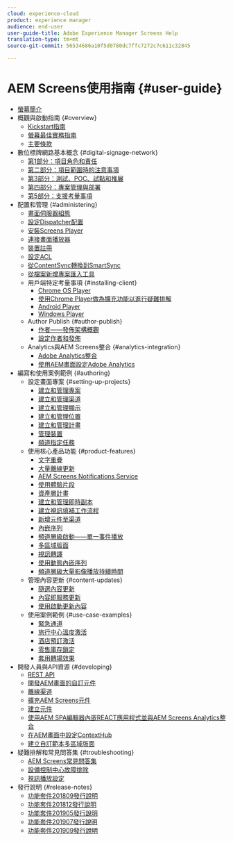 ```yaml
---
cloud: experience-cloud
product: experience manager
audience: end-user
user-guide-title: Adobe Experience Manager Screens Help
translation-type: tm+mt
source-git-commit: 56534686a10f5d0780dc7ffc7272c7c611c32845

---
```



# AEM Screens使用指南 {#user-guide}

+ [螢幕簡介](aem-screens-introduction.md)
+ 概觀與啟動指南 {#overview}
   + [Kickstart指南](kickstart-for-aem-screens.md)
   + [螢幕最佳實務指南](https://docs.adobe.com/content/help/en/experience-manager-screens/using/about-guide.html)
   + [主要條款](screens-glossary.md)
+ 數位標牌網路基本概念 {#digital-signage-network}
   + [第1部分：項目角色和責任](project-roles-responsibilities.md)
   + [第二部分：項目範圍時的注意事項](project-considerations.md)
   + [第3部分：測試、POC、試點和推展](testing-pocs-pilots-rollouts.md)
   + [第四部分：專案管理與部署](project-management-and-deployment.md)
   + [第5部分：支援考量事項](support-considerations.md)
+ 配置和管理 {#administering}
   + [畫面伺服器組態](configuring-screens-introduction.md)
   + [設定Dispatcher配置](dispatcher-configurations-aem-screens.md)
   + [安裝Screens Player](installing-screens-player.md)
   + [連接畫面播放器](working-with-screens-player.md)
   + [裝置註冊](device-registration.md)
   + [設定ACL](setting-up-acls.md)
   + [從ContentSync轉換到SmartSync](smartsync.md)
   + [從檔案新增專案匯入工具](project-importer.md)
   + 用戶端特定考量事項 {#installing-client}
      + [Chrome OS Player](implementing-chrome-os-player.md)
      + [使用Chrome Player做為擴充功能以進行疑難排解](using-chrome-player-as-an-extension.md)
      + [Android Player](implementing-android-player.md)
      + [Windows Player](implementing-windows-player.md)
   + Author Publish {#author-publish}
      + [作者——發佈架構概觀](author-publish-architecture-overview.md)
      + [設定作者和發佈](author-and-publish.md)
   + Analytics與AEM Screens整合 {#analytics-integration}
      + [Adobe Analytics整合](adobe-analytics-integration-aem-screens.md)
      + [使用AEM畫面設定Adobe Analytics](configuring-adobe-analytics-aem-screens.md)
+ 編寫和使用案例範例 {#authoring}
   + 設定畫面專案 {#setting-up-projects}
      + [建立和管理專案](creating-a-screens-project.md)
      + [建立和管理渠道](managing-channels.md)
      + [建立和管理顯示](managing-displays.md)
      + [建立和管理位置](managing-locations.md)
      + [建立和管理計畫](managing-schedules.md)
      + [管理裝置](managing-devices.md)
      + [頻道指定任務](channel-assignment.md)
   + 使用核心產品功能 {#product-features}
      + [文字重疊](text-overlay.md)
      + [大量離線更新](bulk-offline-update.md)
      + [AEM Screens Notifications Service](screens-notifications-service.md)
      + [使用體驗片段](experience-fragments-in-screens.md)
      + [資產層計畫](asset-level-scheduling.md)
      + [建立和管理即時副本](managing-livecopy.md)
      + [建立視訊填補工作流程](creating-a-video-padding-workflow.md)
      + [新增元件至渠道](adding-components-to-a-channel.md)
      + [內嵌序列](embedded-sequences.md)
      + [頻道層級啟動——單一事件播放](channel-level-activation.md)
      + [多區域版面](multi-zone-layout-aem-screens.md)
      + [視訊轉譯](generating-renditions.md)
      + [使用動態內嵌序列](dynamic-embedded-sequences.md)
      + [頻道層級大量影像播放持續時間](channel-level-image-playback.md)
   + 管理內容更新 {#content-updates}
      + [隨選內容更新](on-demand-content.md)
      + [內容即服務更新](content-update-as-a-service.md)
      + [使用啟動更新內容](launches.md)
   + 使用案例範例 {#use-case-examples}
      + [緊急通道](emergency-channel.md)
      + [旅行中心溫度激活](local-temperature-activation.md)
      + [酒店預訂激活](hospitality-reservation-activation.md)
      + [零售庫存鎖定](retail-inventory-activation.md)
      + [套用轉場效果](applying-transitions.md)
+ 開發人員與API資源 {#developing}
   + [REST API](rest-api.md)
   + [開發AEM畫面的自訂元件](developing-custom-component-tutorial-develop.md)
   + [離線渠道](offline-channels.md)
   + [擴充AEM Screens元件](extending-component-tutorial-develop.md)
   + [建立元件](creating-components.md)
   + [使用AEM SPA編輯器內嵌REACT應用程式並與AEM Screens Analytics整合](embedding-react-app.md)
   + [在AEM畫面中設定ContextHub](configuring-context-hub.md)
   + [建立自訂範本多區域版面](creating-custom-templates-multizone-layouts.md)
+ 疑難排解和常見問答集 {#troubleshooting}
   + [AEM Screens常見問答集](aem-screens-faqs.md)
   + [設備控制中心故障排除](monitoring-screens.md)
   + [視訊播放設定](troubleshoot-videos.md)
+ 發行說明 {#release-notes}
   + [功能套件201809發行說明](screens-release-notes.md)
   + [功能套件201812發行說明](release-notes-fp-201812.md)
   + [功能套件201905發行說明](screens-release-notes-fp-201905.md)
   + [功能套件201907發行說明](release-notes-fp-201907.md)
   + [功能套件201909發行說明](release-notes-fp-201909.md)
